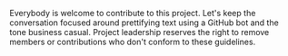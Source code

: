 Everybody is welcome to contribute to this project.
Let's keep the conversation focused around prettifying text using a GitHub bot 
and the tone business casual.
Project leadership reserves the right to remove members or contributions
who don't conform to these guidelines.
